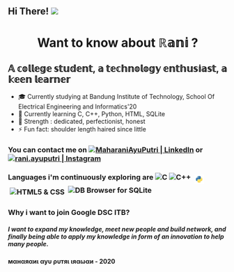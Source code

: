 <h2 aligh="center"> Hi There! <img src="https://raw.githubusercontent.com/MartinHeinz/MartinHeinz/master/wave.gif" width="30px"> </h2>
<h1 align="center"> Want to know about ℝ𝕒𝕟𝕚 ?</h1>

## 𝔸 𝕔𝕠𝕝𝕝𝕖𝕘𝕖 𝕤𝕥𝕦𝕕𝕖𝕟𝕥, 𝕒 𝕥𝕖𝕔𝕙𝕟𝕠𝕝𝕠𝕘𝕪 𝕖𝕟𝕥𝕙𝕦𝕤𝕚𝕒𝕤𝕥, 𝕒 𝕜𝕖𝕖𝕟 𝕝𝕖𝕒𝕣𝕟𝕖𝕣
- 🎓 Currently studying at Bandung Institute of Technology, School Of Electrical Engineering and Informatics'20
- 📖 Currently learning C, C++, Python, HTML, SQLite
- 💪 Strength : dedicated, perfectionist, honest
- ⚡ Fun fact: shoulder length haired since little

### You can contact me on [<img alt="MaharaniAyuPutri | LinkedIn" width="22px" src="https://cdn.jsdelivr.net/npm/simple-icons@v3/icons/linkedin.svg" />][linkedin] or [<img  alt="rani.ayuputri | Instagram" width="22px" src="https://cdn.jsdelivr.net/npm/simple-icons@v3/icons/instagram.svg" />][instagram]

### Languages i'm continuously exploring are <img src="https://i.imgur.com/zINUxVf.png" alt="C" height="22" style="vertical-align:top; margin=4px"> <img src="https://isocpp.org/files/img/cpp_logo.png" alt="C++" height="22" style="vertical-align:top; margin=4px"> <img src="https://raw.githubusercontent.com/github/explore/80688e429a7d4ef2fca1e82350fe8e3517d3494d/topics/python/python.png" alt="Python" height="22" style="vertical-align:top; margin:4px"> <img src="https://www.freepnglogos.com/uploads/html5-logo-png/html5-logo-html-logo-0.png" alt="HTML5 & CSS" height="22" style="vertical-align:top; margin:4px"> <img src="https://user-images.githubusercontent.com/7804464/59509117-6caa5000-8eb0-11e9-8c9a-70b06f927d1b.png" alt="DB Browser for SQLite" height="22" style="vertical-align:top; margin=4px">

### Why i want to join Google DSC ITB? 
<h5> I want to expand my knowledge, meet new people and build network, and finally being able to apply my knowledge in form of an innovation to help many people. </h5>

#### мαнαяαиι αуυ ρυтяι ιяαωαи - 2020
<!--
**rannnayy/rannnayy** is a ✨ _special_ ✨ repository because its `README.md` (this file) appears on your GitHub profile.
<!--
Here are some ideas to get you started:
- 🔭 I’m currently working on ...
- 🌱 I’m currently learning ...
- 👯 I’m looking to collaborate on ...
- 🤔 I’m looking for help with ...
- 💬 Ask me about ...
- 📫 How to reach me: ...
- 😄 Pronouns: ...
- ⚡ Fun fact: ...
-->
[linkedin]: https://www.linkedin.com/in/maharani-ayu-putri-irawan-78b7781ab
[instagram]: https://www.instagram.com/rani.ayuputri/
